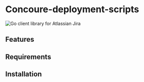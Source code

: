# Concoure-deployment-scripts

![Go client library for Atlassian Jira](https://blog.concourse-ci.org/content/images/downloaded_images/The-Concourse-Crew--2017-/1-Q5Wx-Lltp5MDzh1rE2Yw0g.png "Go client library for Atlassian Jira.")

## Features


## Requirements



## Installation
